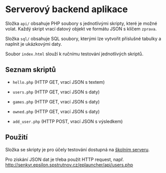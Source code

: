 # Serverový backend aplikace

Složka `api/` obsahuje PHP soubory s jednotlivými skripty, které je možné volat. Každý skript vrací datový objekt ve formátu JSON s klíčem `zprava`.

Složka `sql/` obsahuje SQL soubory, kterými lze vytvořit příslušné tabulky a naplnit je ukázkovými daty.

Soubor `index.html` slouží k ručnímu testování jednotlivých skriptů.

## Seznam skriptů

* `hello.php` (HTTP GET, vrací JSON s textem)

* `users.php` (HTTP GET, vrací JSON s daty)
* `games.php` (HTTP GET, vrací JSON s daty)
* `owned.php` (HTTP GET, vrací JSON s daty)

* `add_user.php` (HTTP POST, vrací JSON s výsledkem)

## Použití

Složka se skripty je pro účely testování dostupná na [školním serveru](http://senkyr.epsilon.spstrutnov.cz/eplauncher/api/).

Pro získání JSON dat je třeba použít HTTP request, např. http://senkyr.epsilon.spstrutnov.cz/eplauncher/api/users.php
